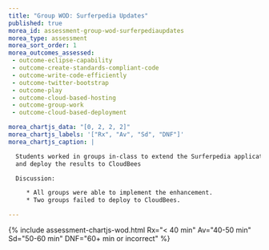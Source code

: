 ```yaml
---
title: "Group WOD: Surferpedia Updates"
published: true
morea_id: assessment-group-wod-surferpediaupdates
morea_type: assessment
morea_sort_order: 1
morea_outcomes_assessed:
 - outcome-eclipse-capability
 - outcome-create-standards-compliant-code
 - outcome-write-code-efficiently
 - outcome-twitter-bootstrap
 - outcome-play
 - outcome-cloud-based-hosting
 - outcome-group-work
 - outcome-cloud-based-deployment

morea_chartjs_data: "[0, 2, 2, 2]"
morea_chartjs_labels: '["Rx", "Av", "Sd", "DNF"]'
morea_chartjs_caption: |

  Students worked in groups in-class to extend the Surferpedia application with a listing of updates
  and deploy the results to CloudBees

  Discussion:

     * All groups were able to implement the enhancement.
     * Two groups failed to deploy to CloudBees.

---
```


{%  include assessment-chartjs-wod.html Rx="< 40 min" Av="40-50 min" Sd="50-60 min" DNF="60+ min or incorrect"  %}


